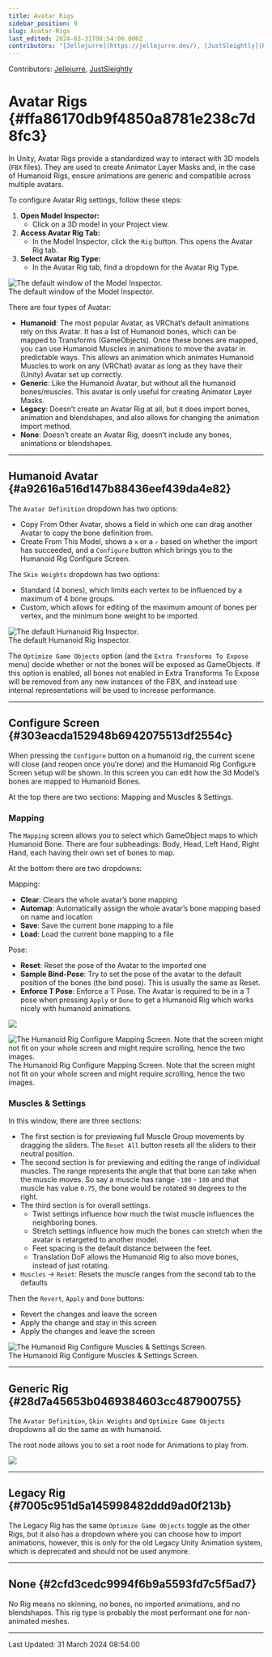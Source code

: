```yaml
---
title: Avatar Rigs
sidebar_position: 9
slug: Avatar-Rigs
last_edited: 2024-03-31T08:54:00.000Z
contributors: "[Jellejurre](https://jellejurre.dev/), [JustSleightly](https://vrc.sleightly.dev/)"
---
```

Contributors: [Jellejurre](https://jellejurre.dev/), [JustSleightly](https://vrc.sleightly.dev/)



# Avatar Rigs {#ffa86170db9f4850a8781e238c7d8fc3}


In Unity, Avatar Rigs provide a standardized way to interact with 3D models (`FBX` files). They are used to create Animator Layer Masks and, in the case of Humanoid Rigs, ensure animations are generic and compatible across multiple avatars.


<div class='notion-row'>
<div class='notion-column' style={{width: 'calc((100% - (min(32px, 4vw) * 1)) * 0.5)'}}>


To configure Avatar Rig settings, follow these steps:


1. **Open Model Inspector:**
	- Click on a 3D model in your Project view.
2. **Access Avatar Rig Tab:**
	- In the Model Inspector, click the `Rig` button. This opens the Avatar Rig tab.
3. **Select Avatar Rig Type:**
	- In the Avatar Rig tab, find a dropdown for the Avatar Rig Type.

</div><div className='notion-spacer'></div>

<div class='notion-column' style={{width: 'calc((100% - (min(32px, 4vw) * 1)) * 0.49999999999999994)'}}>


![The default window of the Model Inspector.](./1394557885.png)<br/><GreyItalicText>The default window of the Model Inspector.</GreyItalicText>


</div><div className='notion-spacer'></div>
</div>


There are four types of Avatar:

- **Humanoid**: The most popular Avatar, as VRChat’s default animations rely on this Avatar. It has a list of Humanoid bones, which can be mapped to Transforms (GameObjects). Once these bones are mapped, you can use Humanoid Muscles in animations to move the avatar in predictable ways. This allows an animation which animates Humanoid Muscles to work on any (VRChat) avatar as long as they have their (Unity) Avatar set up correctly.
- **Generic**: Like the Humanoid Avatar, but without all the humanoid bones/muscles. This avatar is only useful for creating Animator Layer Masks.
- **Legacy**: Doesn’t create an Avatar Rig at all, but it does import bones, animation and blendshapes, and also allows for changing the animation import method.
- **None**: Doesn’t create an Avatar Rig, doesn’t include any bones, animations or blendshapes.
---


## Humanoid Avatar {#a92616a516d147b88436eef439da4e82}


<div class='notion-row'>
<div class='notion-column' style={{width: 'calc((100% - (min(32px, 4vw) * 1)) * 0.5)'}}>


The `Avatar Definition` dropdown has two options:


- Copy From Other Avatar, shows a field in which one can drag another Avatar to copy the bone definition from.
- Create From This Model, shows a `x` or a `✓` based on whether the import has succeeded, and a `Configure` button which brings you to the Humanoid Rig Configure Screen.



The `Skin Weights` dropdown has two options:


- Standard (4 bones), which limits each vertex to be influenced by a maximum of 4 bone groups.
- Custom, which allows for editing of the maximum amount of bones per vertex, and the minimum bone weight to be imported.


</div><div className='notion-spacer'></div>

<div class='notion-column' style={{width: 'calc((100% - (min(32px, 4vw) * 1)) * 0.5)'}}>


![The default Humanoid Rig Inspector.](./1156772291.png)<br/><GreyItalicText>The default Humanoid Rig Inspector.</GreyItalicText>


</div><div className='notion-spacer'></div>
</div>


The `Optimize Game Objects` option (and the `Extra Transforms To Expose` menu) decide whether or not the bones will be exposed as GameObjects. If this option is enabled, all bones not enabled in Extra Transforms To Expose will be removed from any new instances of the FBX, and instead use internal representations will be used to increase performance.


---


## Configure Screen {#303eacda152948b6942075513df2554c}


<div class='notion-row'>
<div class='notion-column' style={{width: 'calc((100% - (min(32px, 4vw) * 1)) * 0.5)'}}>


When pressing the `Configure` button on a humanoid rig, the current scene will close (and reopen once you’re done) and the Humanoid Rig Configure Screen setup will be shown. In this screen you can edit how the 3d Model’s bones are mapped to Humanoid Bones.



At the top there are two sections: Mapping and Muscles & Settings.



### Mapping



The `Mapping` screen allows you to select which GameObject maps to which Humanoid Bone. There are four subheadings: Body, Head, Left Hand, Right Hand, each having their own set of bones to map.



At the bottom there are two dropdowns:



Mapping:


- **Clear**: Clears the whole avatar’s bone mapping
- **Automap**: Automatically assign the whole avatar’s bone mapping based on name and location
- **Save**: Save the current bone mapping to a file
- **Load**: Load the current bone mapping to a file


Pose:


- **Reset**: Reset the pose of the Avatar to the imported one
- **Sample Bind-Pose**: Try to set the pose of the avatar to the default position of the bones (the bind pose). This is usually the same as Reset.
- **Enforce T Pose**: Enforce a T Pose. The Avatar is required to be in a T pose when pressing `Apply` or `Done` to get a Humanoid Rig which works nicely with humanoid animations.


</div><div className='notion-spacer'></div>

<div class='notion-column' style={{width: 'calc((100% - (min(32px, 4vw) * 1)) * 0.5)'}}>


![](./1223756257.png)



![The Humanoid Rig Configure Mapping Screen. Note that the screen might not fit on your whole screen and might require scrolling, hence the two images.](./2048767087.png)<br/><GreyItalicText>The Humanoid Rig Configure Mapping Screen. Note that the screen might not fit on your whole screen and might require scrolling, hence the two images.</GreyItalicText>


</div><div className='notion-spacer'></div>
</div>


<div class='notion-row'>
<div class='notion-column' style={{width: 'calc((100% - (min(32px, 4vw) * 1)) * 0.5)'}}>


### Muscles & Settings



In this window, there are three sections:


- The first section is for previewing full Muscle Group movements by dragging the sliders. The `Reset All` button resets all the sliders to their neutral position.
- The second section is for previewing and editing the range of individual muscles. The range represents the angle that that bone can take when the muscle moves. So say a muscle has range `-180` - `180` and that muscle has value `0.75`, the bone would be rotated `90` degrees to the right.
- The third section is for overall settings.
	- Twist settings influence how much the twist muscle influences the neighboring bones.
	- Stretch settings influence how much the bones can stretch when the avatar is retargeted to another model.
	- Feet spacing is the default distance between the feet.
	- Translation DoF allows the Humanoid Rig to also move bones, instead of just rotating.
- `Muscles` → `Reset`: Resets the muscle ranges from the second tab to the defaults



Then the `Revert`, `Apply` and `Done` buttons:


- Revert the changes and leave the screen
- Apply the change and stay in this screen
- Apply the changes and leave the screen

</div><div className='notion-spacer'></div>

<div class='notion-column' style={{width: 'calc((100% - (min(32px, 4vw) * 1)) * 0.5)'}}>


![The Humanoid Rig Configure Muscles & Settings Screen.](./1911303005.png)<br/><GreyItalicText>The Humanoid Rig Configure Muscles & Settings Screen.</GreyItalicText>


</div><div className='notion-spacer'></div>
</div>


---


## Generic Rig {#28d7a45653b0469384603cc487900755}


<div class='notion-row'>
<div class='notion-column' style={{width: 'calc((100% - (min(32px, 4vw) * 1)) * 0.5)'}}>


The  `Avatar Definition`,  `Skin Weights` and `Optimize Game Objects` dropdowns all do the same as with humanoid. 



The root node allows you to set a root node for Animations to play from.



</div><div className='notion-spacer'></div>

<div class='notion-column' style={{width: 'calc((100% - (min(32px, 4vw) * 1)) * 0.5)'}}>


![](./869978888.png)


</div><div className='notion-spacer'></div>
</div>


---


## Legacy Rig {#7005c951d5a145998482ddd9ad0f213b}


The Legacy Rig has the same `Optimize Game Objects` toggle as the other Rigs, but it also has a dropdown where you can choose how to import animations, however, this is only for the old Legacy Unity Animation system, which is deprecated and should not be used anymore.


---


## None {#2cfd3cedc9994f6b9a5593fd7c5f5ad7}


No Rig means no skinning, no bones, no imported animations, and no blendshapes. This rig type is probably the most performant one for non-animated meshes.



---
<RightAlignedText>Last Updated: 31 March 2024 08:54:00</RightAlignedText>